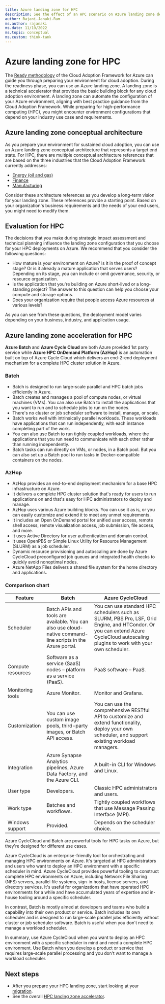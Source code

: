 ```yaml
---
title: Azure landing zone for HPC
description: See the effect of an HPC scenario on Azure landing zone design. Understand the differences between Azure Batch and Azure HPC OnDemand Platform (AzHop).
author: Rajani-Janaki-Ram
ms.author: rajanaki
ms.date: 11/10/2022
ms.topic: conceptual
ms.custom: think-tank
---
```


# Azure landing zone for HPC

The [Ready methodology](../../ready/index.md) of the Cloud Adoption Framework for Azure can guide you through preparing your environment for cloud adoption. During the readiness phase, you can use an Azure landing zone. A landing zone is a technical accelerator that provides the basic building block for any cloud adoption environment. A landing zone can automate the configuration of your Azure environment, aligning with best practice guidance from the Cloud Adoption Framework. While preparing for high-performance computing (HPC), you might encounter environment configurations that depend on your industry use case and requirements.

## Azure landing zone conceptual architecture

As you prepare your environment for sustained cloud adoption, you can use an Azure landing zone conceptual architecture that represents a target end state. For HPC, there are multiple conceptual architecture references that are based on the three industries that the Cloud Adoption Framework currently addresses:

- [Energy (oil and gas)](../azure-hpc/energy/compute.md#use-case-and-reference-architecture-for-seismic-processing)
- [Finance](./azure-hpc-landing-zone-accelerator.md#example-conceptual-reference-architecture-for-energy)
- [Manufacturing](./azure-hpc-landing-zone-accelerator.md#example-conceptual-reference-architecture-for-finance)

Consider these architecture references as you develop a long-term vision for your landing zone. These references provide a starting point. Based on your organization's business requirements and the needs of your end users, you might need to modify them.

## Evaluation for HPC

The decisions that you make during strategic impact assessment and technical planning influence the landing zone configuration that you choose for your HPC deployments on Azure. We recommend that you consider the following questions:

- How mature is your environment on Azure? Is it in the proof of concept stage? Or is it already a mature application that serves users? Depending on its stage, you can include or omit governance, security, or resource organization.
- Is the application that you're building on Azure short-lived or a long-standing project? The answer to this question can help you choose your compute and storage options.
- Does your organization require that people access Azure resources at various levels?

As you can see from these questions, the deployment model varies depending on your business, industry, and application usage.

## Azure landing zone acceleration for HPC

**Azure Batch** and **Azure Cycle Cloud** are both Azure provided 1st party service while **Azure HPC OnDemand Platform (AzHop)** is an automation built on top of Azure Cycle Cloud which delivers an end-2-end deployment mechanism for a complete HPC cluster solution in Azure.

### Batch

- Batch is designed to run large-scale parallel and HPC batch jobs efficiently in Azure.
- Batch creates and manages a pool of compute nodes, or virtual machines (VMs). You can also use Batch to install the applications that you want to run and to schedule jobs to run on the nodes.
- There's no cluster or job scheduler software to install, manage, or scale.
- Batch works well with intrinsically parallel workloads. These workloads have applications that can run independently, with each instance completing part of the work.
- You can also use Batch to run tightly coupled workloads, where the applications that you run need to communicate with each other rather than running independently.
- Batch tasks can run directly on VMs, or nodes, in a Batch pool. But you can also set up a Batch pool to run tasks in Docker-compatible containers on the nodes.

### AzHop

- AzHop provides an end-to-end deployment mechanism for a base HPC infrastructure on Azure.
- It delivers a complete HPC cluster solution that's ready for users to run applications on and that's easy for HPC administrators to deploy and manage.
- AzHop uses various Azure building blocks. You can use it as is, or you can easily customize and extend it to meet any unmet requirements.
- It includes an Open OnDemand portal for unified user access, remote shell access, remote visualization access, job submission, file access, and more.
- It uses Active Directory for user authentication and domain control.
- It uses OpenPBS or Simple Linux Utility for Resource Management (SLURM) as a job scheduler.
- Dynamic resource provisioning and autoscaling are done by Azure CycleCloud preconfigured job queues and integrated health checks to quickly avoid nonoptimal nodes.
- Azure NetApp Files delivers a shared file system for the home directory and applications.

### Comparison chart

|Feature | Batch | Azure CycleCloud  |
|---------------|------------------------|------------------------|
| Scheduler | Batch APIs and tools are available. You can also use cloud-native command-line scripts in the Azure portal. | You can use standard HPC schedulers such as SLURM, PBS Pro, LSF, Grid Engine, and HTCondor. Or you can extend Azure CycleCloud autoscaling plugins to work with your own scheduler. |
| Compute resources | Software as a service (SaaS) nodes – platform as a service (PaaS). |PaaS software – PaaS. |
| Monitoring tools | Azure Monitor. | Monitor and Grafana. |
| Customization | You can use custom image pools, third-party images, or Batch API access. | You can use the comprehensive RESTful API to customize and extend functionality, deploy your own scheduler, and support existing workload managers. |
| Integration | Azure Synapse Analytics pipelines, Azure Data Factory, and the Azure CLI. | A built-in CLI for Windows and Linux. |
| User type | Developers. | Classic HPC administrators and users. |
| Work type | Batches and workflows. | Tightly coupled workflows that use Message Passing Interface (MPI).|
| Windows support | Provided. | Depends on the scheduler choice. |

Azure CycleCloud and Batch are powerful tools for HPC tasks on Azure, but they're designed for different use cases.

Azure CycleCloud is an enterprise-friendly tool for orchestrating and managing HPC environments on Azure. It's targeted at HPC administrators and users who want to deploy an HPC environment with a specific scheduler in mind. Azure CycleCloud provides powerful tooling to construct complete HPC environments on Azure, including Network File Sharing (NFS) servers, parallel file systems, sign-in hosts, license servers, and directory services. It's useful for organizations that have operated HPC environments for a while and have accumulated years of expertise and in-house tooling around a specific scheduler.

In contrast, Batch is mostly aimed at developers and teams who build a capability into their own product or service. Batch includes its own scheduler and is designed to run large-scale parallel jobs efficiently without cluster or job scheduler software. Batch is useful when you don't need to manage a workload scheduler.

In summary, use Azure CycleCloud when you want to deploy an HPC environment with a specific scheduler in mind and need a complete HPC environment. Use Batch when you develop a product or service that requires large-scale parallel processing and you don't want to manage a workload scheduler.

## Next steps

- After you prepare your HPC landing zone, start looking at your [migration](./migrate.md).
- See the overall [HPC landing zone accelerator](./azure-hpc-landing-zone-accelerator.md).
